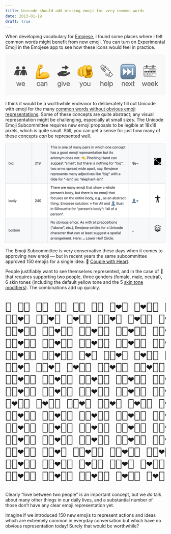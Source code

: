 ```yaml
---
title: Unicode should add missing emoji for very common words
date: 2013-01-19
draft: true
---
```


When developing vocabulary for [Emojese](https://emojese.org), I found some places where I felt common words might benefit from new emoji. You can turn on Experimental Emoji in the Emojese app to see how these icons would feel in practice.

![](/images/2023/01/weCanGiveYouHelp.png)

I think it would be a worthwhile endeavor to deliberately fill out Unicode with emoji for the many [common words without obvious emoji representations](https://github.com/JanMiksovsky/emojese/blob/main/docs/Challenges.md). Some of these concepts are quite abstract; any visual representation might be challenging, especially at small sizes. The Unicode Emoji Subcommittee requires new emoji proposals to be legible at 18x18 pixels, which is quite small. Still, you can get a sense for just how many of these concepts _can_ be represented well.

![](/images/2023/01/wordsWithoutEmoji.png)

The Emoji Subcommittee is very conservative these days when it comes to approving new emoji — but in recent years the same subcommittee approved 150 emojis for a single idea: 💑 [Couple with Heart](https://emojipedia.org/couple-with-heart/).

People justifiably want to see themselves represented, and in the case of 💑 that requires supporting two people, three genders (female, male, neutral), 6 skin tones (including the default yellow tone and the 5 [skin tone modifiers](https://emojipedia.org/emoji-modifier-sequence/)). The combinations add up quickly.

<pre style="font-size: 32px;">
💑 💑🏻 💑🏼 💑🏽 💑🏾 💑🏿 👩‍❤️‍👨 👩‍❤️‍👨🏻 👩🏻‍❤️‍👨 👩‍❤️‍👨🏼
👩🏼‍❤️‍👨 👩🏽‍❤️‍👨 👩‍❤️‍👨🏽 👩🏾‍❤️‍👨 👩‍❤️‍👨🏾 👩‍❤️‍👨🏿 👩🏿‍❤️‍👨 👩🏻‍❤️‍👨🏻 👩🏻‍❤️‍👨🏼 👩🏻‍❤️‍👨🏽
👩🏻‍❤️‍👨🏾 👩🏻‍❤️‍👨🏿 👩🏼‍❤️‍👨🏻 👩🏼‍❤️‍👨🏼 👩🏼‍❤️‍👨🏽 👩🏼‍❤️‍👨🏾 👩🏼‍❤️‍👨🏿 👩🏽‍❤️‍👨🏻 👩🏽‍❤️‍👨🏼 👩🏽‍❤️‍👨🏽
👩🏽‍❤️‍👨🏾 👩🏽‍❤️‍👨🏿 👩🏾‍❤️‍👨🏻 👩🏾‍❤️‍👨🏼 👩🏾‍❤️‍👨🏽 👩🏾‍❤️‍👨🏾 👩🏾‍❤️‍👨🏿 👩🏿‍❤️‍👨🏻 👩🏿‍❤️‍👨🏼 👩🏿‍❤️‍👨🏽
👩🏿‍❤️‍👨🏾 👩🏿‍❤️‍👨🏿 👨‍❤️‍👨 👨🏻‍❤️‍👨 👨‍❤️‍👨🏻 👨‍❤️‍👨🏼 👨🏼‍❤️‍👨 👨🏽‍❤️‍👨 👨‍❤️‍👨🏽 👨‍❤️‍👨🏾
👨🏾‍❤️‍👨 👨🏿‍❤️‍👨 👨‍❤️‍👨🏿 👨🏻‍❤️‍👨🏻 👨🏻‍❤️‍👨🏼 👨🏻‍❤️‍👨🏽 👨🏻‍❤️‍👨🏾 👨🏻‍❤️‍👨🏿 👨🏼‍❤️‍👨🏻 👨🏼‍❤️‍👨🏼
👨🏼‍❤️‍👨🏽 👨🏼‍❤️‍👨🏾 👨🏼‍❤️‍👨🏿 👨🏽‍❤️‍👨🏻 👨🏽‍❤️‍👨🏼 👨🏽‍❤️‍👨🏽 👨🏽‍❤️‍👨🏾 👨🏽‍❤️‍👨🏿 👨🏾‍❤️‍👨🏻 👨🏾‍❤️‍👨🏼
👨🏾‍❤️‍👨🏽 👨🏾‍❤️‍👨🏾 👨🏾‍❤️‍👨🏿 👨🏿‍❤️‍👨🏻 👨🏿‍❤️‍👨🏼 👨🏿‍❤️‍👨🏽 👨🏿‍❤️‍👨🏾 👨🏿‍❤️‍👨🏿 👩‍❤️‍👩 👩🏻‍❤️‍👩
👩‍❤️‍👩🏻 👩‍❤️‍👩🏼 👩🏼‍❤️‍👩 👩🏽‍❤️‍👩 👩‍❤️‍👩🏽 👩‍❤️‍👩🏾 👩🏾‍❤️‍👩 👩🏿‍❤️‍👩 👩‍❤️‍👩🏿 👩🏻‍❤️‍👩🏻
👩🏻‍❤️‍👩🏼 👩🏻‍❤️‍👩🏽 👩🏻‍❤️‍👩🏾 👩🏻‍❤️‍👩🏿 👩🏼‍❤️‍👩🏻 👩🏼‍❤️‍👩🏼 👩🏼‍❤️‍👩🏽 👩🏼‍❤️‍👩🏾 👩🏼‍❤️‍👩🏿 👩🏽‍❤️‍👩🏻
👩🏽‍❤️‍👩🏼 👩🏽‍❤️‍👩🏽 👩🏽‍❤️‍👩🏾 👩🏽‍❤️‍👩🏿 👩🏾‍❤️‍👩🏻 👩🏾‍❤️‍👩🏼 👩🏾‍❤️‍👩🏽 👩🏾‍❤️‍👩🏾 👩🏾‍❤️‍👩🏿 👩🏿‍❤️‍👩🏻
👩🏿‍❤️‍👩🏼 👩🏿‍❤️‍👩🏽 👩🏿‍❤️‍👩🏾 👩🏿‍❤️‍👩🏿 👨🏼‍❤️‍👩🏿 👨🏽‍❤️‍👩 👨🏽‍❤️‍👩🏻 👨🏽‍❤️‍👩🏼 👨🏽‍❤️‍👩🏽 👨🏽‍❤️‍👩🏾
👨🏽‍❤️‍👩🏿 👨🏾‍❤️‍👩 👨🏾‍❤️‍👩🏻 👨🏾‍❤️‍👩🏼 👨🏾‍❤️‍👩🏽 👨🏾‍❤️‍👩🏾 👨🏾‍❤️‍👩🏿 👨🏿‍❤️‍👩🏻 👨🏿‍❤️‍👩🏿 👨🏿‍❤️‍👩🏾
👨🏿‍❤️‍👩🏽 👨🏿‍❤️‍👩🏼 👨‍❤️‍👩🏿 👨🏿‍❤️‍👩 👨‍❤️‍👩🏾 👨‍❤️‍👩🏽 👨‍❤️‍👩🏼 👨🏻‍❤️‍👩 👨🏻‍❤️‍👩🏻 👨🏻‍❤️‍👩🏼
👨🏻‍❤️‍👩🏽 👨🏻‍❤️‍👩🏾 👨🏻‍❤️‍👩🏿 👨‍❤️‍👩🏻 👨‍❤️‍👩 👨🏼‍❤️‍👩 👨🏼‍❤️‍👩🏻 👨🏼‍❤️‍👩🏼 👨🏼‍❤️‍👩🏽 👨🏼‍❤️‍👩🏾
</pre>

Clearly “love between two people” is an important concept, but we _do_ talk about many other things in our daily lives, and a substantial number of those don’t have any clear emoji representation yet.

Imagine if we introduced 150 new emojis to represent actions and ideas which are extremely common in everyday conversation but which have no obvious representation today! Surely that would be worthwhile?
